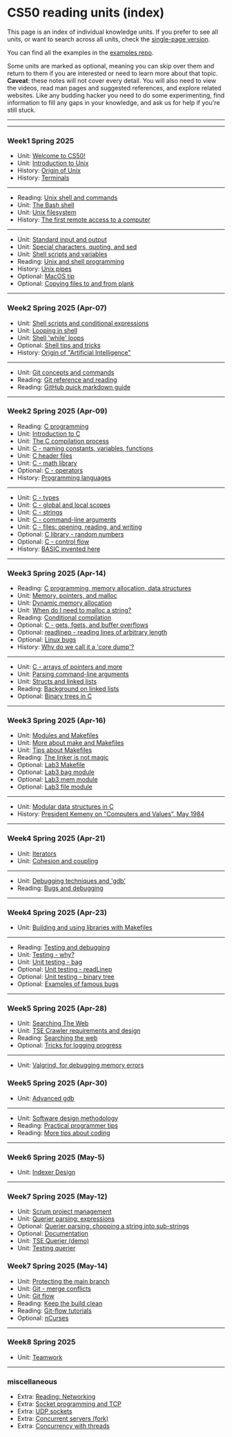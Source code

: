 # CS50 reading units (index)
<!-- DO NOT EDIT THIS FILE... see ../build.py -->

This page is an index of individual knowledge units.
If you prefer to see all units, or want to search across all units,
check the [single-page version](all.md).

You can find all the examples in the [examples repo](https://github.com/CS50DartmouthSP25/examples).

Some units are marked as optional, meaning you can skip over them and return to them if you are interested or need to learn more about that topic.
**Caveat**: these notes will not cover every detail.
You will also need to view the videos, read man pages and suggested references, and explore related websites.
Like any budding hacker you need to do some experimenting, find information to fill any gaps in your knowledge, and ask us for help if you're still stuck.

---




---

<!-- ### Sep-16 Fall 2024 -->
### Week1 Spring 2025 
* Unit: [Welcome to CS50!](overview.md)
* Unit: [Introduction to Unix](intro-unix.md)
* History: [Origin of Unix](hist-unix.md)
* History: [Terminals](hist-terminal.md)


---

* Reading: [Unix shell and commands](read-unix.md)
* Unit: [The Bash shell](bash-intro.md)
* Unit: [Unix filesystem](bash-files.md)
* History: [The first remote access to a computer](hist-stibitz.md)


---
<!--### Week2 Spring 2025-->
* Unit: [Standard input and output](bash-stdin-out.md)
* Unit: [Special characters, quoting, and sed](bash-quoting.md)
* Unit: [Shell scripts and variables](bash-script.md)
* Reading: [Unix and shell programming](read-shell.md)
* History: [Unix pipes](hist-pipes.md)
* Optional: [MacOS tip](macos.md)
* Optional: [Copying files to and from plank](scp.md)


---
### Week2 Spring 2025 (Apr-07)
* Unit: [Shell scripts and conditional expressions](bash-conditional.md)
* Unit: [Looping in shell](bash-loops.md)
* Unit: [Shell 'while' loops](bash-while.md)
* Optional: [Shell tips and tricks](bash-tips.md)
* History: [Origin of "Artificial Intelligence"](hist-ai.md)


---

* Unit: [Git concepts and commands](git.md)
* Reading: [Git reference and reading](read-git.md)
* Reading: [GitHub quick markdown guide](read-git2.md)

---

### Week2 Spring 2025 (Apr-09)
* Reading: [C programming](read-c1.md)
* Unit: [Introduction to C](c-intro.md)
* Unit: [The C compilation process](c-compile.md)
* Unit: [C - naming constants, variables, functions](c-names.md)
* Unit: [C header files](headerfiles.md)
* Unit: [C - math library](c-math.md)
* Optional: [C - operators](c-operators.md)
* History: [Programming languages](hist-c.md)

---

* Unit: [C - types](c-types.md)
* Unit: [C - global and local scopes](c-scopes.md)
* Unit: [C - strings](c-string.md)
* Unit: [C - command-line arguments](c-args.md)
* Unit: [C - files: opening, reading, and writing](c-stdio.md)
* Optional: [C library - random numbers](random.md)
* Optional: [C - control flow](c-flow.md)
* History: [BASIC invented here](hist-basic.md)


---
### Week3 Spring 2025 (Apr-14)
* Reading: [C programming, memory allocation, data structures](read-c2.md)
* Unit: [Memory, pointers, and malloc](memory.md)
* Unit: [Dynamic memory allocation](malloc.md)
* Unit: [When do I need to malloc a string?](malloc-when.md)
* Reading: [Conditional compilation](c-conditional-compilation.md)
* Optional: [C - gets, fgets, and buffer overflows](c-gets.md)
* Optional: [readlinep - reading lines of arbitrary length](readlinep.md)
* Optional: [Linux bugs](read-linux-bugs.md)
* History: [Why do we call it a 'core dump'?](core-memory.md)


---

* Unit: [C - arrays of pointers and more](c-arrays.md)
* Unit: [Parsing command-line arguments](parseArgs.md)
* Unit: [Structs and linked lists](structs.md)
* Reading: [Background on linked lists](read-linked-lists.md)
* Optional: [Binary trees in C](trees.md)


---
### Week3 Spring 2025 (Apr-16)
* Unit: [Modules and Makefiles](makefiles1.md)
* Unit: [More about make and Makefiles](makefiles2.md)
* Unit: [Tips about Makefiles](makefiles-tips.md)
* Reading: [The linker is not magic](read-linker.md)
* Optional: [Lab3 Makefile](lab3-Makefile.md)
* Optional: [Lab3 bag module](lab3-bag.md)
* Optional: [Lab3 mem module](lab3-mem.md)
* Optional: [Lab3 file module](lab3-file.md)


---

* Unit: [Modular data structures in C](modules.md)
* History: [President Kemeny on "Computers and Values”, May 1984](kemeny.md)


---
### Week4 Spring 2025 (Apr-21)
* Unit: [Iterators](iterators.md)
* Unit: [Cohesion and coupling](cohesion.md)
---

* Unit: [Debugging techniques and 'gdb'](gdb.md)
* Reading: [Bugs and debugging](read-bugs.md)


---
<!-- ### Oct-11 Fall 2024 -->
### Week4 Spring 2025 (Apr-23)
* Unit: [Building and using libraries with Makefiles](libraries.md)

---
* Reading: [Testing and debugging](read-test.md)
* Unit: [Testing - why?](testing-intro.md)
* Unit: [Unit testing - bag](testing-bag.md)
* Optional: [Unit testing - readLinep](testing-readlinep.md)
* Optional: [Unit testing - binary tree](testing-trees.md)
* Optional: [Examples of famous bugs](testing-bugs.md)


---

<!-- ### Oct-14 Fall 2024-->
### Week5 Spring 2025 (Apr-28) 
* Unit: [Searching The Web](search.md)
* Unit: [TSE Crawler requirements and design](crawler.md)
* Reading: [Searching the web](read-search.md)
* Optional: [Tricks for logging progress](crawler-logging.md)

---
* Unit: [Valgrind, for debugging memory errors](valgrind.md)

### Week5 Spring 2025 (Apr-30) 
* Unit: [Advanced gdb](advgdb.md)


---

* Unit: [Software design methodology](design.md)
* Reading: [Practical programmer tips](read-design.md)
* Reading: [More tips about coding](read-coding.md)


---

<!-- ### Oct-21 Fall 2024 --> 
### Week6 Spring 2025 (May-5) 
* Unit: [Indexer Design](indexer.md)

<!-- * Reading: [fuzz testing and other techniques](fuzz-testing.md) --> 


<!--   ### Week6 Spring 2025 (May-7)  --> 

---

### Week7 Spring 2025 (May-12) 
* Unit: [Scrum project management](scrum.md) 
* Unit: [Querier parsing: expressions](querier-expressions.md)
* Optional: [Querier parsing: chopping a string into sub-strings](querier-chop.md)
* Optional: [Documentation](documentation.md)
* Unit: [TSE Querier (demo)](querier.md)
* Unit: [Testing querier](querier-testing.md)

<!-- --- -->

### Week7 Spring 2025 (May-14) 
<!-- ### Oct-30 Fall 2024 -->
* Unit: [Protecting the main branch](protect-main.md)
* Unit: [Git - merge conflicts](git-conflict.md)
* Unit: [Git flow](git-flow.md)
* Reading: [Keep the build clean](read-clean.md)
* Reading: [Git-flow tutorials](read-git-flow.md)
* Optional: [nCurses](ncurses.md)

---

### Week8 Spring 2025 
* Unit: [Teamwork](teams.md)


---

<!-- ### Nov-04 Fall 2024 --> 
### miscellaneous
* Extra: [Reading: Networking](read-network.md)
* Extra: [Socket programming and TCP](sockets.md)
* Extra: [UDP sockets](udp.md)
* Extra: [Concurrent servers (fork)](fork.md)
* Extra: [Concurrency with threads](threads.md)
<!-- END -->
